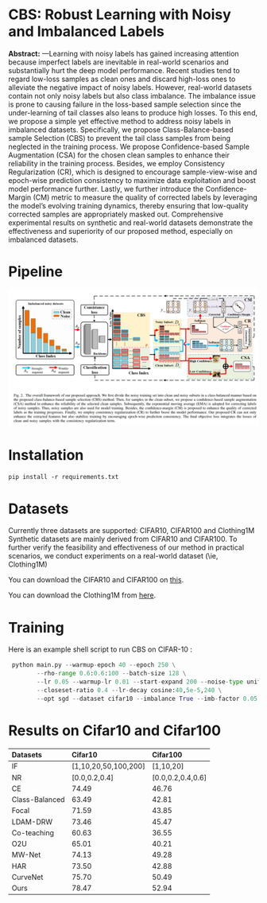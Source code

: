 # CBS: Robust Learning with Noisy and Imbalanced Labels
**Abstract:** —Learning with noisy labels has gained increasing attention because imperfect labels are inevitable in real-world scenarios and substantially hurt the deep model performance. Recent studies tend to regard low-loss samples as clean ones and discard high-loss ones to alleviate the negative impact of noisy labels. However, real-world datasets contain not only noisy labels but also class imbalance. The imbalance issue is prone to causing failure in the loss-based sample selection since the under-learning of tail classes also leans to produce high losses. To this end, we propose a simple yet effective method to address noisy labels in imbalanced datasets. Specifically, we propose Class-Balance-based sample Selection (CBS) to prevent the tail class samples from being neglected in the training process. We propose Confidence-based Sample Augmentation (CSA) for the chosen clean samples to enhance their reliability in the training process. Besides, we employ Consistency Regularization (CR), which is designed to encourage sample-view-wise and epoch-wise prediction consistency to maximize data exploitation and boost model performance further. Lastly, we further introduce the Confidence-Margin (CM) metric to measure the quality of corrected labels by leveraging the model’s evolving training dynamics, thereby ensuring that low-quality corrected samples are appropriately masked out. Comprehensive experimental results on synthetic and real-world datasets demonstrate the effectiveness and superiority of our proposed method, especially on imbalanced datasets.

# Pipeline

![framework](Figure.png)

# Installation
```
pip install -r requirements.txt
```

# Datasets
Currently three datasets are supported: CIFAR10, CIFAR100 and Clothing1M
Synthetic datasets are mainly derived from CIFAR10 and CIFAR100. 
To further verify the feasibility and effectiveness of our method in practical scenarios, we conduct experiments on a real-world dataset (\ie, Clothing1M)

You can download the CIFAR10 and CIFAR100 on [this](https://www.cs.toronto.edu/~kriz/cifar.html).

You can download the Clothing1M from [here](https://github.com/lightas/Occluded-DukeMTMC-Dataset).

# Training

Here is an example shell script to run CBS on CIFAR-10 :

```python
 python main.py --warmup-epoch 40 --epoch 250 \
        --rho-range 0.6:0.6:100 --batch-size 128 \
        --lr 0.05 --warmup-lr 0.01 --start-expand 200 --noise-type unif \
        --closeset-ratio 0.4 --lr-decay cosine:40,5e-5,240 \
        --opt sgd --dataset cifar10 --imbalance True --imb-factor 0.05 --alpha 0.6 --aph 0.35
```
# Results on Cifar10 and Cifar100

| Datasets               |  Cifar10               |   Cifar100                | 
|:-----------------------|:-----------------------|:--------------------------|
|  IF                    | [1,10,20,50,100,200]   |    [1,10,20]              |
|  NR                    |  [0.0,0.2,0.4]         |     [0.0,0.2,0.4,0.6]     |
|  CE                    |  74.49                 | 46.76                     |
|  Class-Balanced        |63.49                   |     42.81                 |
|  Focal                 |71.59                   |         43.85             |
|  LDAM-DRW              |  73.46                 |         45.47             |
|Co-teaching             |  60.63                 |         36.55             |
|O2U                     |  65.01                 |         40.21             |
|MW-Net                  |  74.13                 |         49.28             |
|HAR                     | 73.50                  |          42.88            |
|CurveNet                |  75.70                 | 50.49                     |
|Ours                    |78.47                   |     52.94                 |

